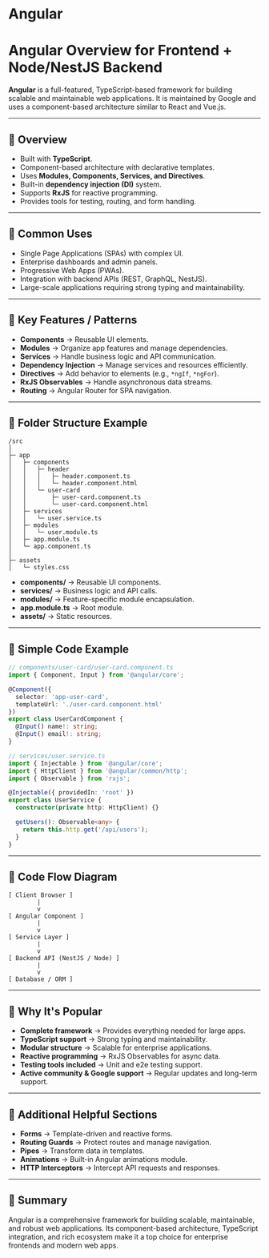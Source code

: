 # Angular


# Angular Overview for Frontend + Node/NestJS Backend

**Angular** is a full-featured, TypeScript-based framework for building scalable and maintainable web applications. It is maintained by Google and uses a component-based architecture similar to React and Vue.js.

---

## 🔹 Overview

* Built with **TypeScript**.
* Component-based architecture with declarative templates.
* Uses **Modules, Components, Services, and Directives**.
* Built-in **dependency injection (DI)** system.
* Supports **RxJS** for reactive programming.
* Provides tools for testing, routing, and form handling.

---

## 🔹 Common Uses

* Single Page Applications (SPAs) with complex UI.
* Enterprise dashboards and admin panels.
* Progressive Web Apps (PWAs).
* Integration with backend APIs (REST, GraphQL, NestJS).
* Large-scale applications requiring strong typing and maintainability.

---

## 🔹 Key Features / Patterns

* **Components** → Reusable UI elements.
* **Modules** → Organize app features and manage dependencies.
* **Services** → Handle business logic and API communication.
* **Dependency Injection** → Manage services and resources efficiently.
* **Directives** → Add behavior to elements (e.g., `*ngIf`, `*ngFor`).
* **RxJS Observables** → Handle asynchronous data streams.
* **Routing** → Angular Router for SPA navigation.

---

## 🔹 Folder Structure Example

```
/src
│
├─ app
│   ├─ components
│   │   ├─ header
│   │   │   ├─ header.component.ts
│   │   │   └─ header.component.html
│   │   └─ user-card
│   │       ├─ user-card.component.ts
│   │       └─ user-card.component.html
│   ├─ services
│   │   └─ user.service.ts
│   ├─ modules
│   │   └─ user.module.ts
│   ├─ app.module.ts
│   └─ app.component.ts
│
├─ assets
│   └─ styles.css
```

* **components/** → Reusable UI components.
* **services/** → Business logic and API calls.
* **modules/** → Feature-specific module encapsulation.
* **app.module.ts** → Root module.
* **assets/** → Static resources.

---

## 🔹 Simple Code Example

```ts
// components/user-card/user-card.component.ts
import { Component, Input } from '@angular/core';

@Component({
  selector: 'app-user-card',
  templateUrl: './user-card.component.html'
})
export class UserCardComponent {
  @Input() name!: string;
  @Input() email!: string;
}

// services/user.service.ts
import { Injectable } from '@angular/core';
import { HttpClient } from '@angular/common/http';
import { Observable } from 'rxjs';

@Injectable({ providedIn: 'root' })
export class UserService {
  constructor(private http: HttpClient) {}

  getUsers(): Observable<any> {
    return this.http.get('/api/users');
  }
}
```

---

## 🔹 Code Flow Diagram

```
[ Client Browser ]
        |
        v
[ Angular Component ]
        |
        v
[ Service Layer ]
        |
        v
[ Backend API (NestJS / Node) ]
        |
        v
[ Database / ORM ]
```

---

## 🔹 Why It's Popular

* **Complete framework** → Provides everything needed for large apps.
* **TypeScript support** → Strong typing and maintainability.
* **Modular structure** → Scalable for enterprise applications.
* **Reactive programming** → RxJS Observables for async data.
* **Testing tools included** → Unit and e2e testing support.
* **Active community & Google support** → Regular updates and long-term support.

---

## 🔹 Additional Helpful Sections

* **Forms** → Template-driven and reactive forms.
* **Routing Guards** → Protect routes and manage navigation.
* **Pipes** → Transform data in templates.
* **Animations** → Built-in Angular animations module.
* **HTTP Interceptors** → Intercept API requests and responses.

---

## 🔹 Summary

Angular is a comprehensive framework for building scalable, maintainable, and robust web applications. Its component-based architecture, TypeScript integration, and rich ecosystem make it a top choice for enterprise frontends and modern web apps.
